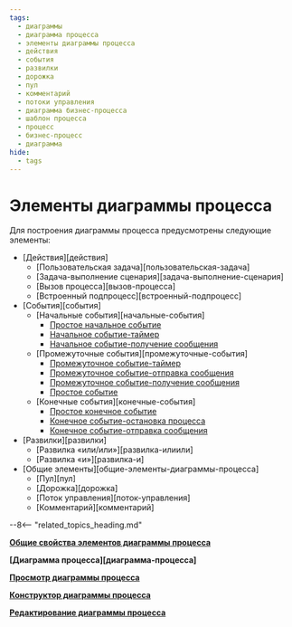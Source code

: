 ```yaml
---
tags:
  - диаграммы
  - диаграмма процесса
  - элементы диаграммы процесса
  - действия
  - события
  - развилки
  - дорожка
  - пул
  - комментарий
  - потоки управления
  - диаграмма бизнес-процесса
  - шаблон процесса
  - процесс
  - бизнес-процесс
  - диаграмма
hide:
  - tags
---
```


# Элементы диаграммы процесса

Для построения диаграммы процесса предусмотрены следующие элементы:

* [Действия][действия]
    * [Пользовательская задача][пользовательская-задача]
    * [Задача-выполнение сценария][задача-выполнение-сценария]
    * [Вызов процесса][вызов-процесса]
    * [Встроенный подпроцесс][встроенный-подпроцесс]
* [События][события]
    * [Начальные события][начальные-события]
        * [Простое начальное событие](none_start_event.md)
        * [Начальное событие-таймер](timer_start_event.md)
        * [Начальное событие-получение сообщения](receive_message_start_event.md)
    * [Промежуточные события][промежуточные-события]
        * [Промежуточное событие-таймер](timer_intermediate_event.md)
        * [Промежуточное событие-отправка сообщения](send_message_intermediate_event.md)
        * [Промежуточное событие-получение сообщения](receive_message_intermediate_event.md)
        * [Простое событие](none_intermediate_event.md)
    * [Конечные события][конечные-события]
        * [Простое конечное событие](none_end_event.md)
        * [Конечное событие-остановка процесса](stop_process_end_event.md)
        * [Конечное событие-отправка сообщения](send_message_end_event.md)
* [Развилки][развилки]
    * [Развилка «или/или»][развилка-илиили]
    * [Развилка «и»][развилка-и]
* [Общие элементы][общие-элементы-диаграммы-процесса]
    * [Пул][пул]
    * [Дорожка][дорожка]
    * [Поток управления][поток-управления]
    * [Комментарий][комментарий]

--8<-- "related_topics_heading.md"

**[Общие свойства элементов диаграммы процесса](process_diagram_element_common_properties.md)**

**[Диаграмма процесса][диаграмма-процесса]**

**[Просмотр диаграммы процесса](process_diagram_view.md)**

**[Конструктор диаграммы процесса](process_diagram_designer.md)**

**[Редактирование диаграммы процесса](process_diagram_edit.md)**
